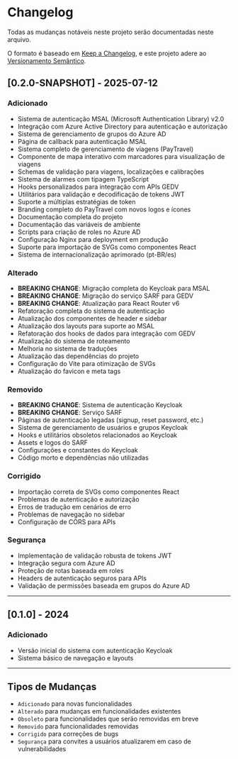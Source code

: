 # Changelog

Todas as mudanças notáveis neste projeto serão documentadas neste arquivo.

O formato é baseado em [Keep a Changelog](https://keepachangelog.com/pt-BR/1.0.0/),
e este projeto adere ao [Versionamento Semântico](https://semver.org/spec/v2.0.0.html).


## [0.2.0-SNAPSHOT] - 2025-07-12

### Adicionado
- Sistema de autenticação MSAL (Microsoft Authentication Library) v2.0
- Integração com Azure Active Directory para autenticação e autorização
- Sistema de gerenciamento de grupos do Azure AD
- Página de callback para autenticação MSAL
- Sistema completo de gerenciamento de viagens (PayTravel)
- Componente de mapa interativo com marcadores para visualização de viagens
- Schemas de validação para viagens, localizações e calibrações
- Sistema de alarmes com tipagem TypeScript
- Hooks personalizados para integração com APIs GEDV
- Utilitários para validação e decodificação de tokens JWT
- Suporte a múltiplas estratégias de token
- Branding completo do PayTravel com novos logos e ícones
- Documentação completa do projeto
- Documentação das variáveis de ambiente
- Scripts para criação de roles no Azure AD
- Configuração Nginx para deployment em produção
- Suporte para importação de SVGs como componentes React
- Sistema de internacionalização aprimorado (pt-BR/es)

### Alterado
- **BREAKING CHANGE**: Migração completa do Keycloak para MSAL
- **BREAKING CHANGE**: Migração do serviço SARF para GEDV
- **BREAKING CHANGE**: Atualização para React Router v6
- Refatoração completa do sistema de autenticação
- Atualização dos componentes de header e sidebar
- Atualização dos layouts para suporte ao MSAL
- Refatoração dos hooks de dados para integração com GEDV
- Atualização do sistema de roteamento
- Melhoria no sistema de traduções
- Atualização das dependências do projeto
- Configuração do Vite para otimização de SVGs
- Atualização do favicon e meta tags

### Removido
- **BREAKING CHANGE**: Sistema de autenticação Keycloak
- **BREAKING CHANGE**: Serviço SARF
- Páginas de autenticação legadas (signup, reset password, etc.)
- Sistema de gerenciamento de usuários e grupos Keycloak
- Hooks e utilitários obsoletos relacionados ao Keycloak
- Assets e logos do SARF
- Configurações e constantes do Keycloak
- Código morto e dependências não utilizadas

### Corrigido
- Importação correta de SVGs como componentes React
- Problemas de autenticação e autorização
- Erros de tradução em cenários de erro
- Problemas de navegação no sidebar
- Configuração de CORS para APIs

### Segurança
- Implementação de validação robusta de tokens JWT
- Integração segura com Azure AD
- Proteção de rotas baseada em roles
- Headers de autenticação seguros para APIs
- Validação de permissões baseada em grupos do Azure AD

---

## [0.1.0] - 2024

### Adicionado
- Versão inicial do sistema com autenticação Keycloak
- Sistema básico de navegação e layouts

---

## Tipos de Mudanças
- `Adicionado` para novas funcionalidades
- `Alterado` para mudanças em funcionalidades existentes
- `Obsoleto` para funcionalidades que serão removidas em breve
- `Removido` para funcionalidades removidas
- `Corrigido` para correções de bugs
- `Segurança` para convites a usuários atualizarem em caso de vulnerabilidades
